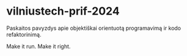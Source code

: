 # vilniustech-prif-2024

Paskaitos pavyzdys apie objektiškai orientuotą programavimą ir kodo refaktorinimą.

Make it run. Make it right.
